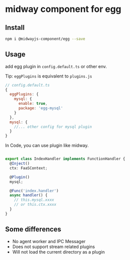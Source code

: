 # midway component for egg


## Install

```bash
npm i @midwayjs-component/egg --save
```

## Usage

add egg plugin in `config.default.ts` or other env.

Tip: `eggPlugins` is equivalent to `plugins.js`

```js
// config.default.ts
{
  eggPlugins: {
    mysql: {
      enable: true,
      package: 'egg-mysql'
    }
  },
  mysql: {
    //... other config for mysql plugin
  }
}
```

In Code, you can use plugin like midway.

```ts

export class IndexHandler implements FunctionHandler {
  @Inject()
  ctx: FaaSContext;

  @Plugin()
  mysql;

  @Func('index.handler')
  async handler() {
    // this.mysql.xxxx
    // or this.ctx.xxxx
  }
}

```


## Some differences

- No agent worker and IPC Messager
- Does not support stream related plugins
- Will not load the current directory as a plugin